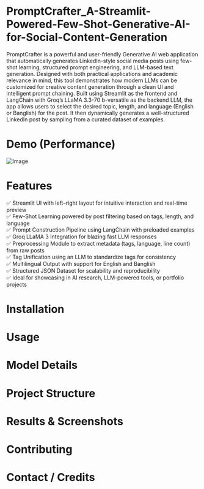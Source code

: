 # PromptCrafter_A-Streamlit-Powered-Few-Shot-Generative-AI-for-Social-Content-Generation
PromptCrafter is a powerful and user-friendly Generative AI web application that automatically generates LinkedIn-style social media posts using few-shot learning, structured prompt engineering, and LLM-based text generation. Designed with both practical applications and academic relevance in mind, this tool demonstrates how modern LLMs can be customized for creative content generation through a clean UI and intelligent prompt chaining. Built using Streamlit as the frontend and LangChain with Groq’s LLaMA 3.3-70 b-versatile as the backend LLM, the app allows users to select the desired topic, length, and language (English or Banglish) for the post. It then dynamically generates a well-structured LinkedIn post by sampling from a curated dataset of examples.

# Demo (Performance)
![Image](https://github.com/user-attachments/assets/bc7233df-2b98-4b12-9448-e4c077283666)

# Features
✅ Streamlit UI with left–right layout for intuitive interaction and real-time preview <br/>
✅ Few-Shot Learning powered by post filtering based on tags, length, and language <br/>
✅ Prompt Construction Pipeline using LangChain with preloaded examples <br/>
✅ Groq LLaMA 3 Integration for blazing fast LLM responses <br/>
✅ Preprocessing Module to extract metadata (tags, language, line count) from raw posts <br/>
✅ Tag Unification using an LLM to standardize tags for consistency <br/>
✅ Multilingual Output with support for English and Banglish <br/>
✅ Structured JSON Dataset for scalability and reproducibility <br/>
✅ Ideal for showcasing in AI research, LLM-powered tools, or portfolio projects <br/>

# Installation

# Usage

# Model Details

# Project Structure

# Results & Screenshots

# Contributing

# Contact / Credits
